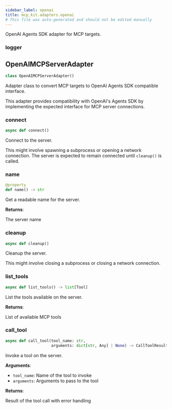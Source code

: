 ```yaml
---
sidebar_label: openai
title: mcp_kit.adapters.openai
# This file was auto-generated and should not be edited manually
---
```


OpenAI Agents SDK adapter for MCP targets.

### logger

## OpenAIMCPServerAdapter

```python
class OpenAIMCPServerAdapter()
```

Adapter class to convert MCP targets to OpenAI Agents SDK compatible interface.

This adapter provides compatibility with OpenAI&#x27;s Agents SDK by implementing
the expected interface for MCP server connections.

### connect

```python
async def connect()
```

Connect to the server.

This might involve spawning a subprocess or opening a network connection.
The server is expected to remain connected until `cleanup()` is called.

### name

```python
@property
def name() -> str
```

Get a readable name for the server.

**Returns**:

The server name

### cleanup

```python
async def cleanup()
```

Cleanup the server.

This might involve closing a subprocess or closing a network connection.

### list\_tools

```python
async def list_tools() -> list[Tool]
```

List the tools available on the server.

**Returns**:

List of available MCP tools

### call\_tool

```python
async def call_tool(tool_name: str,
                    arguments: dict[str, Any] | None) -> CallToolResult
```

Invoke a tool on the server.

**Arguments**:

- `tool_name`: Name of the tool to invoke
- `arguments`: Arguments to pass to the tool

**Returns**:

Result of the tool call with error handling

